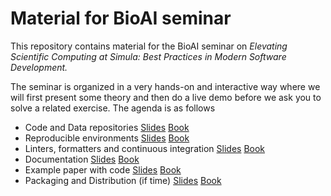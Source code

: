 # Material for BioAI seminar

This repository contains material for the BioAI seminar on *Elevating Scientific Computing at Simula: Best Practices in Modern Software Development.*

The seminar is organized in a very hands-on and interactive way where we will first present some theory and then do a live demo before we ask you to solve a related exercise.
The agenda is as follows

- Code and Data repositories [Slides](https://scientificcomputing.github.io/bioai-seminar-23-11-2023/repo-slides.html) [Book](https://scientificcomputing.github.io/bioai-seminar-23-11-2023/docs/repo.html)
- Reproducible environments [Slides](https://scientificcomputing.github.io/bioai-seminar-23-11-2023/environments-slides.html) [Book](https://scientificcomputing.github.io/bioai-seminar-23-11-2023/docs/environments.html)
- Linters, formatters and continuous integration [Slides](https://scientificcomputing.github.io/bioai-seminar-23-11-2023/testing-slides.html) [Book](https://scientificcomputing.github.io/bioai-seminar-23-11-2023/docs/testing.html)
- Documentation [Slides](https://scientificcomputing.github.io/bioai-seminar-23-11-2023/documentation-slides.html) [Book](https://scientificcomputing.github.io/bioai-seminar-23-11-2023/docs/documentation.html)
- Example paper with code [Slides](https://scientificcomputing.github.io/bioai-seminar-23-11-2023/paper-slides.html) [Book](https://scientificcomputing.github.io/bioai-seminar-23-11-2023/docs/paper.html)
- Packaging and Distribution (if time) [Slides](https://scientificcomputing.github.io/bioai-seminar-23-11-2023/distribution-slides.html) [Book](https://scientificcomputing.github.io/bioai-seminar-23-11-2023/docs/distribution.html)
